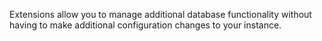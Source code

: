 Extensions allow you to manage additional database functionality without having to make additional configuration changes to your instance.
